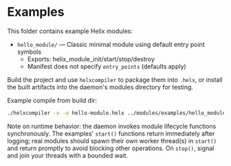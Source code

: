 # Examples

This folder contains example Helix modules:

- `hello_module/` — Classic minimal module using default entry point symbols
  - Exports: helix_module_init/start/stop/destroy
  - Manifest does not specify `entry_points` (defaults apply)

Build the project and use `helxcompiler` to package them into `.helx`, or install the built artifacts into the daemon's modules directory for testing.

Example compile from build dir:

```bash
./helxcompiler -v -o hello-module.helx ../modules/examples/hello_module/
```

Note on runtime behavior: the daemon invokes module lifecycle functions synchronously. The examples' `start()` functions return immediately after logging; real modules should spawn their own worker thread(s) in `start()` and return promptly to avoid blocking other operations. On `stop()`, signal and join your threads with a bounded wait.

